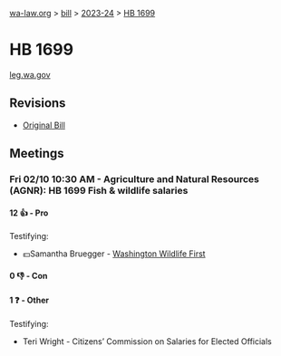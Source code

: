 [wa-law.org](/) > [bill](/bill/) > [2023-24](/bill/2023-24/) > [HB 1699](/bill/2023-24/hb/1699/)

# HB 1699
[leg.wa.gov](https://app.leg.wa.gov/billsummary?BillNumber=1699&Year=2023&Initiative=false)

## Revisions
* [Original Bill](1/)

## Meetings
### Fri 02/10 10:30 AM - Agriculture and Natural Resources (AGNR): HB 1699 Fish & wildlife salaries
#### 12 👍 - Pro
Testifying:
* 💵Samantha Bruegger - [Washington Wildlife First](/org/washington_wildlife_first/)

#### 0 👎 - Con

#### 1 ❓ - Other
Testifying:
* Teri Wright - Citizens’ Commission on Salaries for Elected Officials
